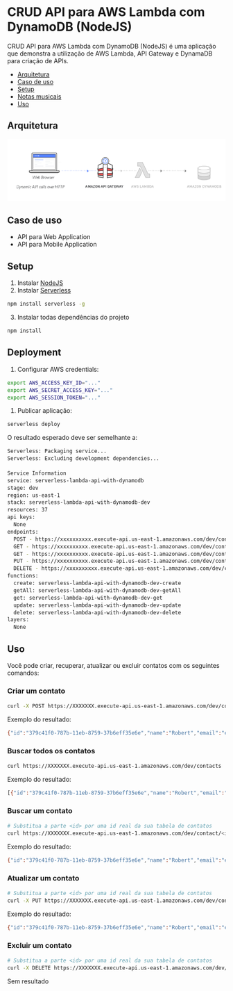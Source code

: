 

# CRUD API para AWS Lambda com DynamoDB (NodeJS)

CRUD API para AWS Lambda com DynamoDB (NodeJS) é uma aplicação que demonstra a utilização de AWS Lambda, API Gateway e DynamaDB para criação de APIs.

  - [Arquitetura](https://github.com/fgouveia708/aws-nodejs-lambda-api-dynamodb#arquitetura)
  - [Caso de uso](https://github.com/fgouveia708/aws-nodejs-lambda-api-dynamodb#caso-de-uso)
  - [Setup](https://github.com/fgouveia708/aws-nodejs-lambda-api-dynamodb#setup)
  - [Notas musicais](https://github.com/fgouveia708/aws-nodejs-lambda-api-dynamodb#deployment)
  - [Uso](https://github.com/fgouveia708/aws-nodejs-lambda-api-dynamodb#uso)

## Arquitetura

![](https://raw.githubusercontent.com/fgouveia708/aws-nodejs-lambda-api-dynamodb/master/serverless.png)

## Caso de uso

- API para Web Application
- API para Mobile Application

## Setup

1. Instalar [NodeJS](https://nodejs.org/en/)
2. Instalar [Serverless](https://www.serverless.com/)

```bash
npm install serverless -g
```

3. Instalar todas dependências do projeto
   
```bash
npm install
```

## Deployment

1. Configurar AWS credentials:
   
```bash
export AWS_ACCESS_KEY_ID="..."
export AWS_SECRET_ACCESS_KEY="..."
export AWS_SESSION_TOKEN="..."
```

1. Publicar aplicação:

```bash
serverless deploy
```

O resultado esperado deve ser semelhante a:

```bash
Serverless: Packaging service...
Serverless: Excluding development dependencies...

Service Information
service: serverless-lambda-api-with-dynamodb
stage: dev
region: us-east-1
stack: serverless-lambda-api-with-dynamodb-dev
resources: 37
api keys:
  None
endpoints:
  POST - https://xxxxxxxxxx.execute-api.us-east-1.amazonaws.com/dev/contact
  GET - https://xxxxxxxxxx.execute-api.us-east-1.amazonaws.com/dev/contacts
  GET - https://xxxxxxxxxx.execute-api.us-east-1.amazonaws.com/dev/contact/{id}
  PUT - https://xxxxxxxxxx.execute-api.us-east-1.amazonaws.com/dev/contact/{id}
  DELETE - https://xxxxxxxxxx.execute-api.us-east-1.amazonaws.com/dev/contact/{id}
functions:
  create: serverless-lambda-api-with-dynamodb-dev-create
  getAll: serverless-lambda-api-with-dynamodb-dev-getAll
  get: serverless-lambda-api-with-dynamodb-dev-get
  update: serverless-lambda-api-with-dynamodb-dev-update
  delete: serverless-lambda-api-with-dynamodb-dev-delete
layers:
  None
```

## Uso

Você pode criar, recuperar, atualizar ou excluir contatos com os seguintes comandos:

### Criar um contato

```bash
curl -X POST https://XXXXXXX.execute-api.us-east-1.amazonaws.com/dev/contact --data '{"name":"Robert","email":"email@email.com","phone":"01234567890"}'
```

Exemplo do resultado:
```bash
{"id":"379c41f0-787b-11eb-8759-37b6eff35e6e","name":"Robert","email":"email@email.com","phone":"01234567890","createdAt":1614375617422,"updatedAt":1614375617422}
```

### Buscar todos os contatos

```bash
curl https://XXXXXXX.execute-api.us-east-1.amazonaws.com/dev/contacts
```

Exemplo do resultado:
```bash
[{"id":"379c41f0-787b-11eb-8759-37b6eff35e6e","name":"Robert","email":"email@email.com","phone":"01234567890","createdAt":1614375617422,"updatedAt":1614375617422},{"id":"379c41f0-787b-11eb-8759-37b6eff35e6e","name":"Mary","email":"email@email.com","phone":"01234567890","createdAt":1614375617422,"updatedAt":1614375617422}]
```

### Buscar um contato

```bash
# Substitua a parte <id> por uma id real da sua tabela de contatos
curl https://XXXXXXX.execute-api.us-east-1.amazonaws.com/dev/contact/<id>
```

Exemplo do resultado:
```bash
{"id":"379c41f0-787b-11eb-8759-37b6eff35e6e","name":"Robert","email":"email@email.com","phone":"01234567890","createdAt":1614375617422,"updatedAt":1614375617422}
```

### Atualizar um contato

```bash
# Substitua a parte <id> por uma id real da sua tabela de contatos
curl -X PUT https://XXXXXXX.execute-api.us-east-1.amazonaws.com/dev/contact/<id> --data '{"id":"379c41f0-787b-11eb-8759-37b6eff35e6e","name":"Robert","email":"email@email.com","phone":"01234567890","createdAt":1614375617422,"updatedAt":1614375617422}'
```

Exemplo do resultado:
```bash
{"id":"379c41f0-787b-11eb-8759-37b6eff35e6e","name":"Robert","email":"email@email.com","phone":"01234567890","createdAt":1614375617422,"updatedAt":2314375617422}
```

### Excluir um contato

```bash
# Substitua a parte <id> por uma id real da sua tabela de contatos
curl -X DELETE https://XXXXXXX.execute-api.us-east-1.amazonaws.com/dev/contact/<id>
```

Sem resultado
